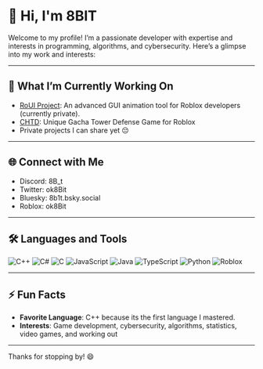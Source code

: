 # 👋 Hi, I'm 8BlT

Welcome to my profile! I’m a passionate developer with expertise and interests in programming, algorithms, and cybersecurity. Here’s a glimpse into my work and interests:

---

## 🔭 What I’m Currently Working On
- [RoUI Project](https://github.com/8BlT/RoUI): An advanced GUI animation tool for Roblox developers (currently private).
- [CHTD](https://www.roblox.com/groups/34371512/CHTD-Group#!/about): Unique Gacha Tower Defense Game for Roblox
- Private projects I can share yet 😔

---

## 🌐 Connect with Me
- Discord: 8B_t
- Twitter: ok8Bit
- Bluesky: 8b1t.bsky.social
- Roblox: ok8Bit

---

## 🛠 Languages and Tools
![C++](https://img.shields.io/badge/C++-%2300599C.svg?style=flat&logo=c%2B%2B&logoColor=white)
![C#](https://img.shields.io/badge/C%23-%23239120.svg?style=flat&logo=c-sharp&logoColor=white)
![C](https://img.shields.io/badge/C-%23A8B9CC.svg?style=flat&logo=c&logoColor=white)
![JavaScript](https://img.shields.io/badge/JavaScript-%23F7DF1E.svg?style=flat&logo=javascript&logoColor=black)
![Java](https://img.shields.io/badge/Java-%23ED8B00.svg?style=flat&logo=java&logoColor=white)
![TypeScript](https://img.shields.io/badge/TypeScript-%23007ACC.svg?style=flat&logo=typescript&logoColor=white)
![Python](https://img.shields.io/badge/Python-%2314354C.svg?style=flat&logo=python&logoColor=white)
![Roblox](https://img.shields.io/badge/Roblox-%23007ACC.svg?style=flat&logo=roblox&logoColor=white)



---

## ⚡ Fun Facts
- **Favorite Language**: C++ because its the first language I mastered.
- **Interests**: Game development, cybersecurity, algorithms, statistics, video games, and working out

---

Thanks for stopping by! 😄

